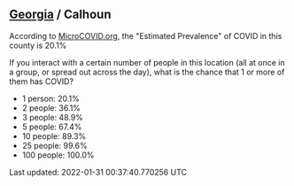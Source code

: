 
## [Georgia](/united-states/georgia) / Calhoun

According to [MicroCOVID.org](http://microcovid.org),
the "Estimated Prevalence" of COVID in this county is 20.1%

If you interact with a certain number of people in this location
(all at once in a group, or spread out across the day), what is the chance that
1 or more of them has COVID?

- 1 person: 20.1%
- 2 people: 36.1%
- 3 people: 48.9%
- 5 people: 67.4%
- 10 people: 89.3%
- 25 people: 99.6%
- 100 people: 100.0%

Last updated: 2022-01-31 00:37:40.770256 UTC
